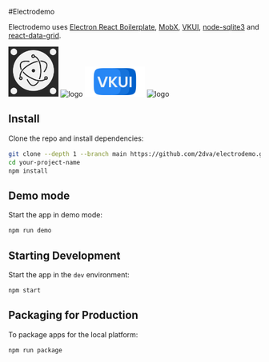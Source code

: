 #Electrodemo
<br>

<p>
  Electrodemo uses <a href="https://github.com/electron-react-boilerplate/electron-react-boilerplate">Electron React Boilerplate</a>, <a href="https://mobx.js.org/">MobX</a>, <a href="https://vkcom.github.io/VKUI/">VKUI</a>, <a href="https://www.npmjs.com/package/sqlite3">node-sqlite3</a> and <a href="https://github.com/adazzle/react-data-grid">react-data-grid</a>.
</p>
<img src=".erb/img/erb-logo.png" width="100" />
<img src="https://mobx.js.org/assets/mobx.png" alt="logo" width="100" />
<img src="https://raw.githubusercontent.com/VKCOM/VKUI/master/styleguide/assets/static/vkui_logo.png" alt="logo" width="120" />
<img src="https://sqlite.org/images/sqlite370_banner.gif" alt="logo" width="120" />
<br>

## Install

Clone the repo and install dependencies:

```bash
git clone --depth 1 --branch main https://github.com/2dva/electrodemo.git your-project-name
cd your-project-name
npm install
```

## Demo mode

Start the app in demo mode:

```bash
npm run demo
```

## Starting Development

Start the app in the `dev` environment:

```bash
npm start
```

## Packaging for Production

To package apps for the local platform:

```bash
npm run package
```
